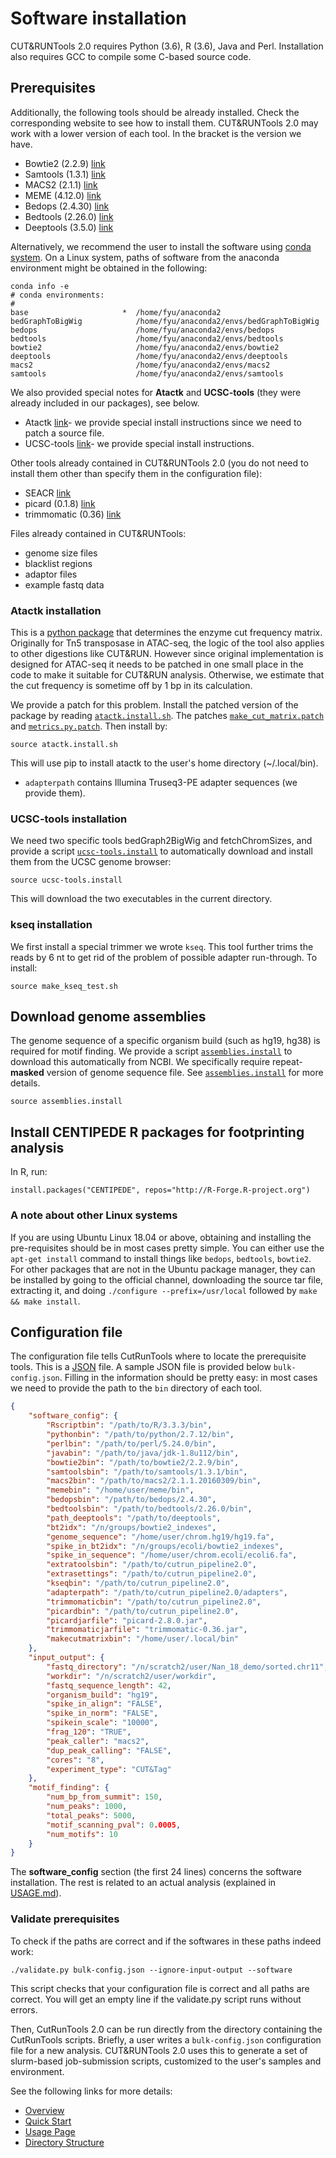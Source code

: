 # Software installation

CUT&RUNTools 2.0 requires Python (3.6), R (3.6), Java and Perl. Installation also requires GCC to compile some C-based source code. 

## Prerequisites

Additionally, the following tools should be already installed. Check the corresponding website to see how to install them.  CUT&RUNTools 2.0 may work with a lower version of each tool. In the bracket is the version we have.

* Bowtie2 (2.2.9) [link](http://bowtie-bio.sourceforge.net/bowtie2/index.shtml)
* Samtools (1.3.1) [link](http://samtools.sourceforge.net/)
* MACS2 (2.1.1) [link](https://github.com/taoliu/MACS)
* MEME (4.12.0) [link](http://meme-suite.org/tools/meme)
* Bedops (2.4.30) [link](https://bedops.readthedocs.io/en/latest/)
* Bedtools (2.26.0) [link](https://bedtools.readthedocs.io/en/latest/)
* Deeptools (3.5.0) [link](https://deeptools.readthedocs.io/en/develop/)

Alternatively, we recommend the user to install the software using [conda system](https://docs.conda.io/en/latest/). On a Linux system, paths of software from the anaconda environment might be obtained in the following:

```
conda info -e
# conda environments:
#
base                     *  /home/fyu/anaconda2
bedGraphToBigWig            /home/fyu/anaconda2/envs/bedGraphToBigWig
bedops                      /home/fyu/anaconda2/envs/bedops
bedtools                    /home/fyu/anaconda2/envs/bedtools
bowtie2                     /home/fyu/anaconda2/envs/bowtie2
deeptools                   /home/fyu/anaconda2/envs/deeptools
macs2                       /home/fyu/anaconda2/envs/macs2
samtools                    /home/fyu/anaconda2/envs/samtools
```

We also provided special notes for **Atactk** and **UCSC-tools** (they were already included in our packages), see below.
* Atactk [link](https://github.com/ParkerLab/atactk)- we provide special install instructions since we need to patch a source file.
* UCSC-tools [link](http://hgdownload.soe.ucsc.edu/admin/exe/)- we provide special install instructions.

Other tools already contained in CUT&RUNTools 2.0 (you do not need to install them other than specify them in the configuration file):

* SEACR [link](https://github.com/FredHutch/SEACR)
* picard (0.1.8) [link](http://broadinstitute.github.io/picard/command-line-overview.html)
* trimmomatic (0.36) [link](https://github.com/timflutre/trimmomatic)

Files already contained in CUT&RUNTools:
* genome size files 
* blacklist regions
* adaptor files
* example fastq data

### Atactk installation

This is a [python package](https://github.com/ParkerLab/atactk) that determines the enzyme cut frequency matrix. Originally for Tn5 transposase in ATAC-seq, the logic of the tool also applies to other digestions like CUT&RUN. 
However since original implementation is designed for ATAC-seq it needs to be patched in one small place in the code to make it suitable for CUT&RUN analysis. Otherwise, we estimate that the cut frequency is sometime off by 1 bp in its calculation.

We provide a patch for this problem. Install the patched version of the package by reading [`atactk.install.sh`](atactk.install.sh). The patches [`make_cut_matrix.patch`](make_cut_matrix.patch) and [`metrics.py.patch`](metrics.py.patch). Then install by:

```
source atactk.install.sh
```
This will use pip to install atactk to the user's home directory (~/.local/bin).

*  `adapterpath` contains Illumina Truseq3-PE adapter sequences (we provide them). 

### UCSC-tools installation

We need two specific tools bedGraph2BigWig and fetchChromSizes, and provide a script [`ucsc-tools.install`](ucsc-tools.install) to automatically download and install them from the UCSC genome browser:
```
source ucsc-tools.install
```
This will download the two executables in the current directory.

### kseq installation

We first install a special trimmer we wrote `kseq`. This tool further trims the reads by 6 nt to get rid of the problem of possible adapter run-through. To install:
```
source make_kseq_test.sh
```

## Download genome assemblies

The genome sequence of a specific organism build (such as hg19, hg38) is required for motif finding. We provide a script [`assemblies.install`](assemblies.install) to download this automatically from NCBI. We specifically require repeat-**masked** version of genome sequence file. See [`assemblies.install`](assemblies.install) for more details. 
```
source assemblies.install
```

## Install CENTIPEDE R packages for footprinting analysis

In R, run:
```
install.packages("CENTIPEDE", repos="http://R-Forge.R-project.org")
```


### A note about other Linux systems

If you are using Ubuntu Linux 18.04 or above, obtaining and installing the pre-requisites should be in most cases pretty simple. 
You can either use the `apt-get install` command to install things like `bedops`, `bedtools`, `bowtie2`. For other packages that are not in the Ubuntu package manager, 
they can be installed by going to the official channel, downloading the source tar file, extracting it, and doing `./configure --prefix=/usr/local` followed by `make && make install`.


## Configuration file

The configuration file tells CutRunTools where to locate the prerequisite tools. This is a [JSON](http://www.json.org/) file. A sample JSON file is provided below `bulk-config.json`. Filling in the information should be pretty easy: in most cases we need to provide the path to the `bin` directory of each tool.

```json
{
    "software_config": {
        "Rscriptbin": "/path/to/R/3.3.3/bin", 
        "pythonbin": "/path/to/python/2.7.12/bin", 
        "perlbin": "/path/to/perl/5.24.0/bin",
        "javabin": "/path/to/java/jdk-1.8u112/bin",
        "bowtie2bin": "/path/to/bowtie2/2.2.9/bin", 
        "samtoolsbin": "/path/to/samtools/1.3.1/bin", 
        "macs2bin": "/path/to/macs2/2.1.1.20160309/bin", 
        "memebin": "/home/user/meme/bin", 
        "bedopsbin": "/path/to/bedops/2.4.30", 
        "bedtoolsbin": "/path/to/bedtools/2.26.0/bin", 
        "path_deeptools": "/path/to/deeptools",
        "bt2idx": "/n/groups/bowtie2_indexes", 
        "genome_sequence": "/home/user/chrom.hg19/hg19.fa", 
        "spike_in_bt2idx": "/n/groups/ecoli/bowtie2_indexes", 
        "spike_in_sequence": "/home/user/chrom.ecoli/ecoli6.fa", 
        "extratoolsbin": "/path/to/cutrun_pipeline2.0", 
        "extrasettings": "/path/to/cutrun_pipeline2.0",
        "kseqbin": "/path/to/cutrun_pipeline2.0", 
        "adapterpath": "/path/to/cutrun_pipeline2.0/adapters", 
        "trimmomaticbin": "/path/to/cutrun_pipeline2.0", 
        "picardbin": "/path/to/cutrun_pipeline2.0", 
        "picardjarfile": "picard-2.8.0.jar", 
        "trimmomaticjarfile": "trimmomatic-0.36.jar", 
        "makecutmatrixbin": "/home/user/.local/bin"
    }, 
    "input_output": {
        "fastq_directory": "/n/scratch2/user/Nan_18_demo/sorted.chr11", 
        "workdir": "/n/scratch2/user/workdir", 
        "fastq_sequence_length": 42, 
        "organism_build": "hg19",
        "spike_in_align": "FALSE",
        "spike_in_norm": "FALSE",
        "spikein_scale": "10000",
        "frag_120": "TRUE",
        "peak_caller": "macs2",
        "dup_peak_calling": "FALSE",
        "cores": "8",
        "experiment_type": "CUT&Tag"
    }, 
    "motif_finding": {
        "num_bp_from_summit": 150, 
        "num_peaks": 1000, 
        "total_peaks": 5000, 
        "motif_scanning_pval": 0.0005, 
        "num_motifs": 10
    }
}

```
The **software_config** section (the first 24 lines) concerns the software installation.  The rest is related to an actual analysis (explained in [USAGE.md](USAGE.md)). 


### Validate prerequisites

To check if the paths are correct and if the softwares in these paths indeed work:
```
./validate.py bulk-config.json --ignore-input-output --software
```
This script checks that your configuration file is correct and all paths are correct. You will get an empty line if the validate.py script runs without errors.

Then, CutRunTools 2.0 can be run directly from the directory containing the CutRunTools scripts.
Briefly, a user writes a `bulk-config.json` configuration file for a new analysis. CUT&RUNTools 2.0 uses this to generate a set of slurm-based job-submission scripts, customized to the user's samples and environment.




See the following links for more details:

- [Overview](./bulk-OVERVIEW.md)
- [Quick Start](./bulk-QUICK.md)
- [Usage Page](./bulk-USAGE.md)
- [Directory Structure](./bulk-DIRECTORY.md)



